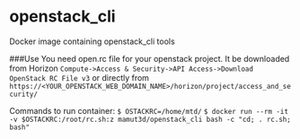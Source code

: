 # openstack_cli
Docker image containing openstack_cli tools

###Use
You need open.rc file for your openstack project. It be downloaded from Horizon 
`Compute->Access & Security->API Access->Download OpenStack RC File v3`
or directly from 
`https://<YOUR_OPENSTACK_WEB_DOMAIN_NAME>/horizon/project/access_and_security/`

Commands to run container:
`$ OSTACKRC=/home/mtd/`
`$ docker run --rm -it -v $OSTACKRC:/root/rc.sh:z mamut3d/openstack_cli bash -c "cd; . rc.sh; bash"`
